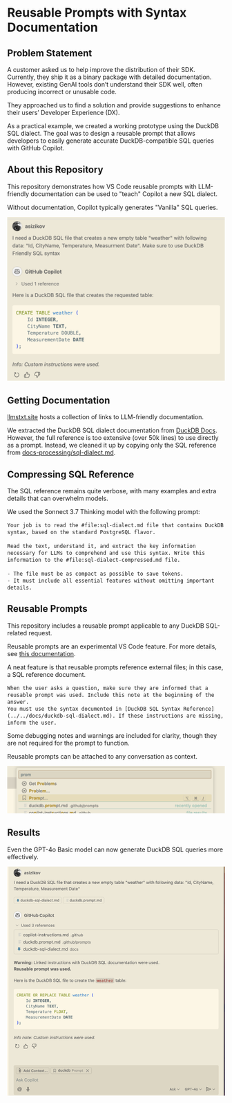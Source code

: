 # Reusable Prompts with Syntax Documentation

## Problem Statement

A customer asked us to help improve the distribution of their SDK. Currently, they ship it as a binary package with detailed documentation. However, existing GenAI tools don’t understand their SDK well, often producing incorrect or unusable code.

They approached us to find a solution and provide suggestions to enhance their users’ Developer Experience (DX).

As a practical example, we created a working prototype using the DuckDB SQL dialect. The goal was to design a reusable prompt that allows developers to easily generate accurate DuckDB-compatible SQL queries with GitHub Copilot.

## About this Repository

This repository demonstrates how VS Code reusable prompts with LLM-friendly documentation can be used to "teach" Copilot a new SQL dialect. 

Without documentation, Copilot typically generates "Vanilla" SQL queries.

![No Docs](./imgs/no-docs.png)

## Getting Documentation

[llmstxt.site](https://llmstxt.site/) hosts a collection of links to LLM-friendly documentation. 

We extracted the DuckDB SQL dialect documentation from [DuckDB Docs](https://duckdb.org/duckdb-docs.md). However, the full reference is too extensive (over 50k lines) to use directly as a prompt. Instead, we cleaned it up by copying only the SQL reference from [docs-processing/sql-dialect.md](docs-processing/sql-dialect.md).

## Compressing SQL Reference

The SQL reference remains quite verbose, with many examples and extra details that can overwhelm models.

We used the Sonnect 3.7 Thinking model with the following prompt:

```
Your job is to read the #file:sql-dialect.md file that contains DuckDB syntax, based on the standard PostgreSQL flavor.

Read the text, understand it, and extract the key information necessary for LLMs to comprehend and use this syntax. Write this information to the #file:sql-dialect-compressed.md file.

- The file must be as compact as possible to save tokens.
- It must include all essential features without omitting important details.
```

## Reusable Prompts

This repository includes a reusable prompt applicable to any DuckDB SQL-related request.

Reusable prompts are an experimental VS Code feature. For more details, see [this documentation](https://code.visualstudio.com/docs/copilot/copilot-customization#_reusable-prompt-files-experimental).

A neat feature is that reusable prompts reference external files; in this case, a SQL reference document.

```
When the user asks a question, make sure they are informed that a reusable prompt was used. Include this note at the beginning of the answer.
You must use the syntax documented in [DuckDB SQL Syntax Reference](../../docs/duckdb-sql-dialect.md). If these instructions are missing, inform the user.
```

Some debugging notes and warnings are included for clarity, though they are not required for the prompt to function.

Reusable prompts can be attached to any conversation as context.

![Reusable prompt](./imgs/attaching-prompt.png)

## Results

Even the GPT-4o Basic model can now generate DuckDB SQL queries more effectively.

![DuckDB SQL](./imgs/result.png)
